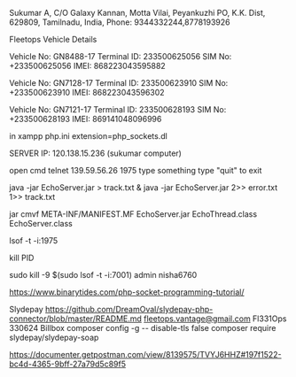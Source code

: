 Sukumar A,
C/O Galaxy Kannan,
Motta Vilai, Peyankuzhi PO,
K.K. Dist, 629809,
Tamilnadu, India,
Phone: 9344332244,8778193926


Fleetops Vehicle Details 

Vehicle No: GN8488-17
Terminal ID: 233500625056
SIM No: +233500625056
IMEI: 868223043595882

Vehicle No: GN7128-17
Terminal ID: 233500623910
SIM No: +233500623910
IMEI: 868223043596302

Vehicle No: GN7121-17
Terminal ID: 233500628193
SIM No: +233500628193
IMEI: 869141048096996

in xampp php.ini
extension=php_sockets.dl

SERVER IP: 120.138.15.236 (sukumar computer)

open cmd
telnet 139.59.56.26 1975
type something
type "quit" to exit

java -jar EchoServer.jar > track.txt &
java -jar EchoServer.jar 2>> error.txt 1>> track.txt

jar cmvf META-INF/MANIFEST.MF EchoServer.jar  EchoThread.class EchoServer.class

lsof -t -i:1975

kill PID

sudo kill -9 $(sudo lsof -t -i:7001)
admin
nisha6760

https://www.binarytides.com/php-socket-programming-tutorial/

Slydepay
https://github.com/DreamOval/slydepay-php-connector/blob/master/README.md
fleetops.vantage@gmail.com
Fl331Ops
330624
Billbox
composer config -g -- disable-tls false
composer require slydepay/slydepay-soap

https://documenter.getpostman.com/view/8139575/TVYJ6HHZ#197f1522-bc4d-4365-9bff-27a79d5c89f5